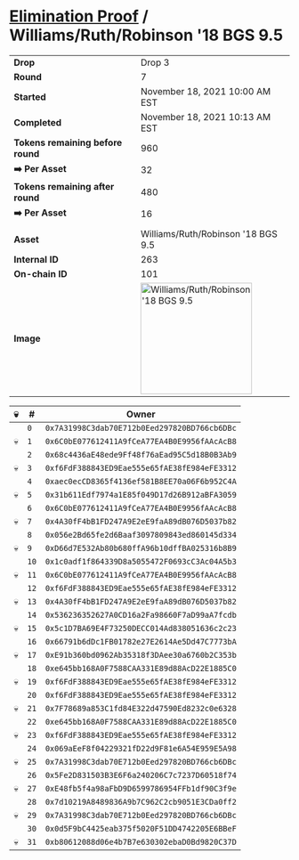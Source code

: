 # [Elimination Proof](./readme.md) / Williams/Ruth/Robinson &#039;18 BGS 9.5

|||
|---|---|
| **Drop** | Drop 3 |
| **Round** | 7 |
| **Started** | November 18, 2021 10:00 AM EST |
| **Completed** | November 18, 2021 10:13 AM EST |
| **Tokens remaining before round** | 960 |
| **➡️ Per Asset** | 32 |
| **Tokens remaining after round** | 480 |
| **➡️ Per Asset** | 16 |
| | |
| **Asset** | Williams/Ruth/Robinson &#039;18 BGS 9.5 |
| **Internal ID** | 263 |
| **On-chain ID** | 101 |
| **Image** | <img src="https://tcdn.blokpax.com/94d9199b-dc5d-44c1-8544-12ad6c8b03e5/89c461fa8ff97e0f99cba47bbafb1ba17e6b2918ee035ee5df6b124594cc1ab1.jpg" height="200" alt="Williams/Ruth/Robinson &#039;18 BGS 9.5" /> |


| 💀 | # | Owner |
| --- | --- | --- |
|  | `0` | `0x7A31998C3dab70E712b0Eed297820BD766cb6DBc` |
| 💀 | `1` | `0x6C0bE077612411A9fCeA77EA4B0E9956fAAcAcB8` |
|  | `2` | `0x68c4436aE48ede9Ff48f76aEad95C5d18B0B3Ab9` |
| 💀 | `3` | `0xf6FdF388843ED9Eae555e65fAE38fE984eFE3312` |
|  | `4` | `0xaec0ecCD8365f4136ef581B8EE70a06F6b952C4A` |
| 💀 | `5` | `0x31b611Edf7974a1E85f049D17d26B912aBFA3059` |
|  | `6` | `0x6C0bE077612411A9fCeA77EA4B0E9956fAAcAcB8` |
| 💀 | `7` | `0x4A30fF4bB1FD247A9E2eE9faA89dB076D5037b82` |
|  | `8` | `0x056e2Bd65fe2d6Baaf3097809843ed860145d334` |
| 💀 | `9` | `0xD66d7E532Ab80b680ffA96b10dffBA025316b8B9` |
|  | `10` | `0x1c0adf1f864339D8a5055472F0693cC3Ac04A5b3` |
| 💀 | `11` | `0x6C0bE077612411A9fCeA77EA4B0E9956fAAcAcB8` |
|  | `12` | `0xf6FdF388843ED9Eae555e65fAE38fE984eFE3312` |
| 💀 | `13` | `0x4A30fF4bB1FD247A9E2eE9faA89dB076D5037b82` |
|  | `14` | `0x536236352627A0CD16a2Fa98660F7aD99aA7fcdb` |
| 💀 | `15` | `0x5c1D7BA69E4F73250DECC014Ad838051636c2c23` |
|  | `16` | `0x66791b6dDc1FB01782e27E2614Ae5Dd47C7773bA` |
| 💀 | `17` | `0xE91b360bd0962Ab35318f3DAee30a6760b2C353b` |
|  | `18` | `0xe645bb168A0F7588CAA331E89d88AcD22E1885C0` |
| 💀 | `19` | `0xf6FdF388843ED9Eae555e65fAE38fE984eFE3312` |
|  | `20` | `0xf6FdF388843ED9Eae555e65fAE38fE984eFE3312` |
| 💀 | `21` | `0x7F78689a853C1fd84E322d47590Ed8232c0e6328` |
|  | `22` | `0xe645bb168A0F7588CAA331E89d88AcD22E1885C0` |
| 💀 | `23` | `0xf6FdF388843ED9Eae555e65fAE38fE984eFE3312` |
|  | `24` | `0x069aEeF8f04229321fD22d9F81e6A54E959E5A98` |
| 💀 | `25` | `0x7A31998C3dab70E712b0Eed297820BD766cb6DBc` |
|  | `26` | `0x5Fe2D831503B3E6F6a240206C7c7237D60518f74` |
| 💀 | `27` | `0xE48fb5f4a98aFbD9D6599786954FFb1df90C3f9e` |
|  | `28` | `0x7d10219A8489836A9b7C962C2cb9051E3CDa0ff2` |
| 💀 | `29` | `0x7A31998C3dab70E712b0Eed297820BD766cb6DBc` |
|  | `30` | `0x0d5F9bC4425eab375f5020F51DD4742205E6BBeF` |
| 💀 | `31` | `0xb80612088d06e4b7B7e630302ebaD0Bd9820C37D` |
